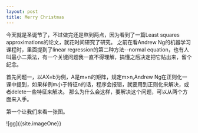 ```yaml
---
layout: post
title: Merry Christmas
---
```


今天就是圣诞节了，不过做完还是熬到两点，因为看到了一篇Least squares approximations的论文，就花时间研究了研究。
之前在看Andrew Ng的机器学习课程时，里面提到了linear regression的第二种方法--normal equation，也有人叫最小二乘法，有一个关键问题我一直不得理解，搞懂之后决定把它贴出来，留个纪念。

首先问题一，以AX=b为例，A是m×n的矩阵，规定m>n,Andrew Ng在正则化一课中提到，如果样例m小于特征n的话，程序会报错，就要用到正则化来解决，或者delete一些特征来解决。
那么为什么会这样，要解决这个问题，可以从两个方面来入手。

第一个让我们来看一张图。

![gg]{{site.imageOne}}
